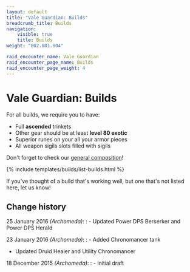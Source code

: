 ```yaml
---
layout: default
title: "Vale Guardian: Builds"
breadcrumb_title: Builds
navigation:
    visible: true
    title: Builds
weight: "002.001.004"

raid_encounter_name: Vale Guardian
raid_encounter_page_name: Builds
raid_encounter_page_weight: 4
---
```


# Vale Guardian: Builds
For all builds, we require you to have:

- Full **ascended** trinkets
- Other gear should be at least **level 80 exotic**
- Superior runes on your all your armor pieces
- All weapon sigils slots filled with sigils

Don't forget to check our [general composition](../composition/)!

{% include templates/builds/list-builds.html %}

If you've thought of a build that's working well, but one that's not listed here, let us know!

## Change history
25 January 2016 *(Archomeda)*:
: - Updated Power DPS Berserker and Power DPS Herald

23 January 2016 *(Archomeda)*:
: - Added Chronomancer tank
- Updated Druid Healer and Utility Chronomancer

18 December 2015 *(Archomeda)*:
: - Initial draft
